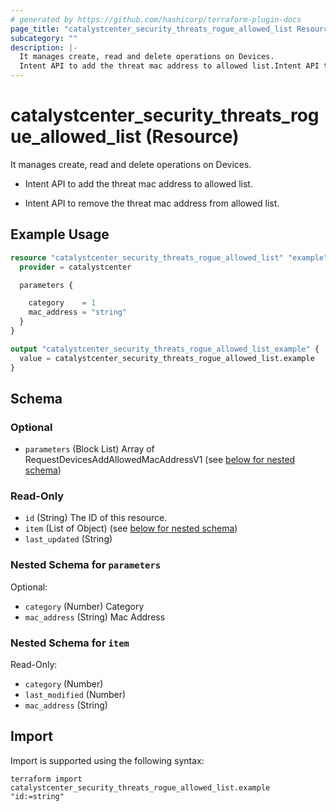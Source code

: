 ```yaml
---
# generated by https://github.com/hashicorp/terraform-plugin-docs
page_title: "catalystcenter_security_threats_rogue_allowed_list Resource - terraform-provider-catalystcenter"
subcategory: ""
description: |-
  It manages create, read and delete operations on Devices.
  Intent API to add the threat mac address to allowed list.Intent API to remove the threat mac address from allowed list.
---
```


# catalystcenter_security_threats_rogue_allowed_list (Resource)

It manages create, read and delete operations on Devices.

- Intent API to add the threat mac address to allowed list.

- Intent API to remove the threat mac address from allowed list.

## Example Usage

```terraform
resource "catalystcenter_security_threats_rogue_allowed_list" "example" {
  provider = catalystcenter

  parameters {

    category    = 1
    mac_address = "string"
  }
}

output "catalystcenter_security_threats_rogue_allowed_list_example" {
  value = catalystcenter_security_threats_rogue_allowed_list.example
}
```

<!-- schema generated by tfplugindocs -->
## Schema

### Optional

- `parameters` (Block List) Array of RequestDevicesAddAllowedMacAddressV1 (see [below for nested schema](#nestedblock--parameters))

### Read-Only

- `id` (String) The ID of this resource.
- `item` (List of Object) (see [below for nested schema](#nestedatt--item))
- `last_updated` (String)

<a id="nestedblock--parameters"></a>
### Nested Schema for `parameters`

Optional:

- `category` (Number) Category
- `mac_address` (String) Mac Address


<a id="nestedatt--item"></a>
### Nested Schema for `item`

Read-Only:

- `category` (Number)
- `last_modified` (Number)
- `mac_address` (String)

## Import

Import is supported using the following syntax:

```shell
terraform import catalystcenter_security_threats_rogue_allowed_list.example "id:=string"
```
